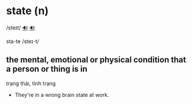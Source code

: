 # state (n)

/steɪt/ [🔊](https://www.oxfordlearnersdictionaries.com/media/english/uk_pron/s/sta/state/state__gb_2.mp3) [🔊](https://www.oxfordlearnersdictionaries.com/media/english/us_pron/s/sta/state/state__us_1.mp3)

sta-te /steɪ-t/

## the mental, emotional or physical condition that a person or thing is in

trạng thái, tình trạng

- They're in a wrong brain state at work.